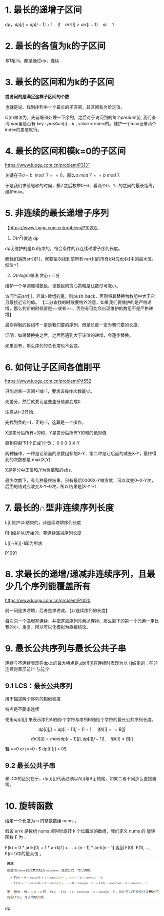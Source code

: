 # 1. 最长的递增子区间

dp，$dp[i]=dp[i-1]+1 \quad if \quad arr[i]>arr[i-1]  \quad or \quad 1$

# 2. 最长的各值为k的子区间

与1相同，都是通过dp，连续

# 3. 最长的区间和为k的子区间

**或者问的是满足这样子区间的个数**

也就是说，找到序列中一个最长的子区间，其区间和为给定值。

$O(n)$做法为，先前缀和处理一下序列，之后对于访问到的每个$preSum[i]$, 我们查询$map$里是否有 key : $preSum[i]-k$ , value = index的。维护一个max记录两个index的差值就行。

# 4. 最长的区间和模k=0的子区间

https://www.luogu.com.cn/problem/P3131

关键在于$a-b\ \ mod\ \  7 ==0$，那么$a\ mod \ 7 == b\ mod \ 7$.

于是我们求前缀和的时候，模7.之后枚举0~6，看两个0、1...的之间的最长距离，维护max。

# 5. 非连续的最长递增子序列

【https://www.luogu.com.cn/problem/P1020】

1. $O(n^2)$做法 dp

dp[i]维护的是以i结束的，符合条件的非连续递增子序列长度。

而我们遍历arr[i]时，就要依次找到前所有<arr[i]的所有k对应dp[k]中的最大值，然后+1.

2. $O(nlogn)$做法 贪心+二分

维护一个单调递增数组，该数组的贪心策略是让数尽可能小。

访问当前arr[i]，若其>数组的尾，则push_back，否则将其替换为数组中大于它且最接近它的值。
【二分查找的时候要格外注意，如果我们要维护的是严格递增，那么判断的时候要是<=或者>=，否则有可能会出现维护的数组不是严格递增】

最后得到的数组不一定是我们要的序列，但是长度一定为我们要的长度。

证明：如果替换完之后，之后再遇到大于该值的递增，会逐步替换。

如果没有，那么序列的总长度也不会变。

# 6. 如何让子区间各值削平

https://www.luogu.com.cn/problem/P4552

只能对某一区间+1或-1，要求该操作次数最少。

先差分，然后就要让这些差分值都变成0.

注意从i=2开始.

先找到负的+1，正的-1，这算是一个操作。

X是差分后所有+的和，Y是差分后所有Y的和的绝对值

直到只剩下1个正或1个负： 0 0 0 0 X-Y

两种操作，一种是让前面的原数组都加X-Y，第二种是让后面的减去X-Y，最终得到的次数都是 max(X,Y).

X是差分中正值和,Y为负值和的abs.

最少次数下，有几种最终结果，只有最后0000X-Y做贡献，可以改变0~X-Y次，后面的值对应改变X-Y~0次，所以结果是|X-Y|+1.

# 7. 最长的∩型非连续序列长度

L[i]维护以i结束的，非连续递增序列长度

R[i]维护以i开始的，非连续递减序列长度

L[i]+R[i]-1即为所求

P1091

# 8. 求最长的递增/递减非连续序列，且最少几个序列能覆盖所有

https://www.luogu.com.cn/problem/P1020

前一问是求递增，后者是求递减。【非连续序列的长度】

每次求一个递增非连续，并把这些序列元素抛弃掉。那么剩下的第一个元素一定比我的小，重复。所以可以化模拟为直接结论。

# 9. 最长公共序列与最长公共子串

连续与不连续表现在dp上的最大特点是,$dp[i][j]$在连续时表现为以 i j结尾的；在非连续时表示前i个与前j个

## 9.1 LCS：最长公共序列

用于描述两个序列的相似程度

特点是不要求连续

使用$dp[i][j]$ 来表示序列A的前i个字符与序列B的前j个字符的最长公共序列长度。

$$dp[i][j] = dp[i-1][j-1]+1, \quad if A[i]==B[j]$$

$$dp[i][j] = max(dp[i-1][j],dp[i][j-1]),\quad if A[i]\neq B[i]$$

若i\==0 or j==0 : $ dp[i][j] = 0$

## 9.2 最长公共子串

和LCS的区别在于，dp\[i]\[j]代表必须以A[i]与B[j]结尾，如果二者不同那么直接置零。



# 10. 旋转函数

给定一个长度为 n 的整数数组 nums 。

假设 arrk 是数组 nums 顺时针旋转 k 个位置后的数组，我们定义 nums 的 旋转函数  F 为：

F(k) = 0 * arrk[0] + 1 * arrk[1] + ... + (n - 1) * arrk[n - 1]
返回 F(0), F(1), ..., F(n-1)中的最大值 。

![image-20220422134526484](区间与序列.assets/image-20220422134526484.png)

dp
